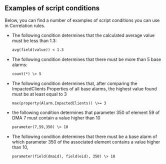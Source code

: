 ## Examples of script conditions

Below, you can find a number of examples of script conditions you can use in Correlation rules.

- The following condition determines that the calculated average value must be less than 1.3:

    ```txt
    avg(field(value)) < 1.3
    ```

- The following condition determines that there must be more than 5 base alarms:

    ```txt
    count(*) \> 5
    ```

- The following condition determines that, after comparing the ImpactedClients Properties of all base alarms, the highest value found must be at least equal to 3

    ```txt
    max(property(Alarm.ImpactedClients)) \>= 3
    ```

- the following condition determines that parameter 350 of element 59 of DMA 7 must contain a value higher than 10

    ```txt
    parameter(7,59,350) \> 10
    ```

- The following condition determines that there must be a base alarm of which parameter 350 of the associated element contains a value higher than 10,

    ```txt
    parameter(field(dmaid), field(eid), 350) \> 10
    ```
